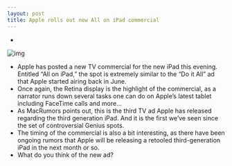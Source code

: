 ```yaml
---
layout: post
title: Apple rolls out new All on iPad commercial
---
```

* >
![img](http://media.idownloadblog.com/wp-content/uploads/2012/08/new-ipad-ad-ss.png)
* Apple has posted a new TV commercial for the new iPad this evening. Entitled “All on iPad,” the spot is extremely similar to the “Do it All” ad that Apple started airing back in June.
* Once again, the Retina display is the highlight of the commercial, as a narrator runs down several tasks one can do on Apple’s latest tablet including FaceTime calls and more…
* As MacRumors points out, this is the third TV ad Apple has released regarding the third generation iPad. And it is the first we’ve seen since the set of controversial Genius spots.
* The timing of the commercial is also a bit interesting, as there have been ongoing rumors that Apple will be releasing a retooled third-generation iPad in the next month or so.
* What do you think of the new ad?

